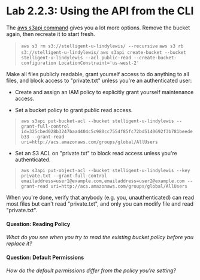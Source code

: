 # Lab 2.2.3: Using the API from the CLI

The [aws s3api command](https://docs.aws.amazon.com/cli/latest/reference/s3api/index.html#s3api)
gives you a lot more options. Remove the bucket again, then recreate it
to start fresh.

>`aws s3 rm s3://stelligent-u-lindylewis/ --recursive`
>`aws s3 rb s3://stelligent-u-lindylewis/`
>`aws s3api create-bucket --bucket stelligent-u-lindylewis --acl public-read --create-bucket-configuration LocationConstraint='us-west-2'`

Make all files publicly readable, grant yourself access to do anything
to all files, and block access to "private.txt" unless you're an
authenticated user:

- Create and assign an IAM policy to explicitly grant yourself
  maintenance access.

- Set a bucket policy to grant public read access.

>`aws s3api put-bucket-acl --bucket stelligent-u-lindylewis --grant-full-control id=325cbed028b3247baa4404c5c980cc7554f85fc72bd5140692f3b781beedeb33 --grant-read uri=http://acs.amazonaws.com/groups/global/AllUsers`

- Set an S3 ACL on "private.txt" to block read access unless you're
  authenticated.

>`aws s3api put-object-acl --bucket stelligent-u-lindylewis --key private.txt --grant-full-control emailaddress=user1@example.com,emailaddress=user2@example.com --grant-read uri=http://acs.amazonaws.com/groups/global/AllUsers`

When you're done, verify that anybody (e.g. you, unauthenticated) can
read most files but can't read "private.txt", and only you can modify
file and read "private.txt".

#### Question: Reading Policy

_What do you see when you try to read the existing bucket policy before you
replace it?_

#### Question: Default Permissions

_How do the default permissions differ from the policy you're setting?_